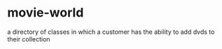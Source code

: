 # movie-world

a directory of classes in which a customer has the ability to add dvds to their collection
